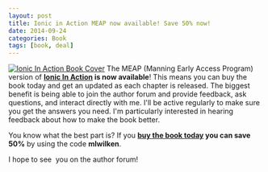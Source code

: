 ```yaml
---
layout: post
title: Ionic in Action MEAP now available! Save 50% now!
date: 2014-09-24
categories: Book
tags: [book, deal]
---
```

[<img src="{{ site.baseurl }}/assets/media/wilken_cover150.jpg" class="img-left" alt="Ionic In Action Book Cover" />](http://www.manning.com/wilken?a_aid=ionicinaction) The MEAP (Manning Early Access Program) version of **[Ionic In Action](http://www.manning.com/wilken?a_aid=ionicinaction) is now available**! This means you can buy the book today and get an updated as each chapter is released. The biggest benefit is being able to join the author forum and provide feedback, ask questions, and interact directly with me. I'll be active regularly to make sure you get the answers you need. I'm particularly interested in hearing feedback about how to make the book better.

You know what the best part is? If you **[buy the book today](http://www.manning.com/wilken?a_aid=ionicinaction) you can save 50%** by using the code **mlwilken**.

I hope to see  you on the author forum!
